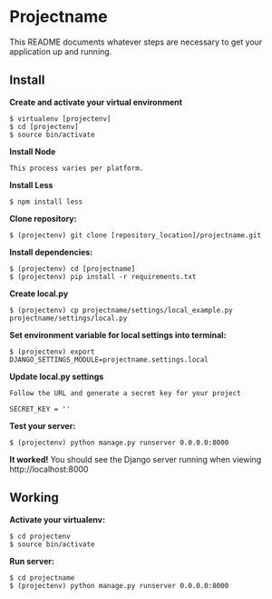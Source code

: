 Projectname
===========

This README documents whatever steps are necessary to get your application up and running.

## Install ##

**Create and activate your virtual environment**
    
    $ virtualenv [projectenv]
    $ cd [projectenv]
    $ source bin/activate

**Install Node**

    This process varies per platform.

**Install Less**

    $ npm install less

**Clone repository:**
    
    $ (projectenv) git clone [repository_location]/projectname.git

**Install dependencies:**

    $ (projectenv) cd [projectname]
    $ (projectenv) pip install -r requirements.txt

**Create local.py**
    
    $ (projectenv) cp projectname/settings/local_example.py projectname/settings/local.py

**Set environment variable for local settings into terminal:**

    $ (projectenv) export DJANGO_SETTINGS_MODULE=projectname.settings.local

**Update local.py settings**

    Follow the URL and generate a secret key for your project

    SECRET_KEY = ''

**Test your server:**
    
    $ (projectenv) python manage.py runserver 0.0.0.0:8000
    
    
**It worked!** You should see the Django server running when viewing http://localhost:8000


## Working ##

**Activate your virtualenv:**
    
    $ cd projectenv
    $ source bin/activate
    
**Run server:**
    
    $ cd projectname
    $ (projectenv) python manage.py runserver 0.0.0.0:8000
